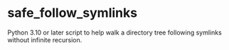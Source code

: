 # safe_follow_symlinks

Python 3.10 or later script to help walk a directory tree following symlinks
without infinite recursion.
